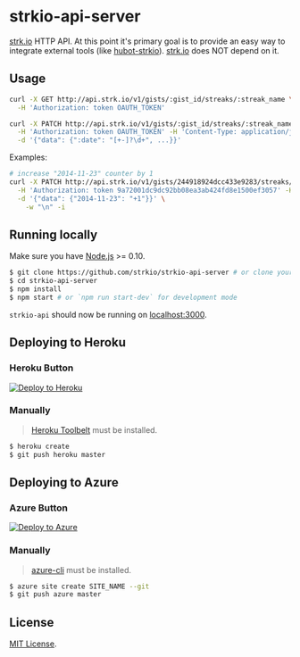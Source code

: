 # strkio-api-server

[strk.io](http://strk.io/) HTTP API. At this point it's primary goal is to
provide an easy way to integrate external tools (like [hubot-strkio](https://github.com/strkio/hubot-strkio)).
[strk.io](http://strk.io/) does NOT depend on it.

## Usage

```sh
curl -X GET http://api.strk.io/v1/gists/:gist_id/streaks/:streak_name \
  -H 'Authorization: token OAUTH_TOKEN'

curl -X PATCH http://api.strk.io/v1/gists/:gist_id/streaks/:streak_name \
  -H 'Authorization: token OAUTH_TOKEN' -H 'Content-Type: application/json' \
  -d '{"data": {":date": "[+-]?\d+", ...}}'
```

Examples:

```sh
# increase "2014-11-23" counter by 1
curl -X PATCH http://api.strk.io/v1/gists/244918924dcc433e9283/streaks/1 \
  -H 'Authorization: token 9a72001dc9dc92bb08ea3ab424fd8e1500ef3057' -H 'Content-Type: application/json' \
  -d '{"data": {"2014-11-23": "+1"}}' \
    -w "\n" -i
```

## Running locally

Make sure you have [Node.js](http://nodejs.org/) >= 0.10.

```sh
$ git clone https://github.com/strkio/strkio-api-server # or clone your own fork
$ cd strkio-api-server
$ npm install
$ npm start # or `npm run start-dev` for development mode
```

`strkio-api` should now be running on [localhost:3000](http://localhost:3000/).

## Deploying to Heroku

### Heroku Button

[![Deploy to Heroku](https://www.herokucdn.com/deploy/button.png)](https://heroku.com/deploy)

### Manually
 
> [Heroku Toolbelt](https://toolbelt.heroku.com/) must be installed.

```sh
$ heroku create
$ git push heroku master
```

## Deploying to Azure

### Azure Button

[![Deploy to Azure](http://azuredeploy.net/deploybutton.png)](https://azuredeploy.net/)

### Manually

> [azure-cli](https://www.npmjs.com/package/azure-cli) must be installed.

```sh
$ azure site create SITE_NAME --git
$ git push azure master
```

## License

[MIT License](http://opensource.org/licenses/mit-license.php).
